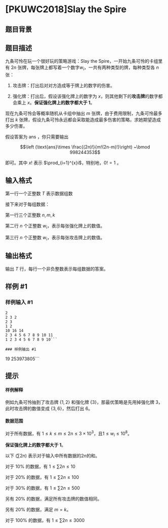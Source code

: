 # [PKUWC2018]Slay the Spire

## 题目背景



## 题目描述

九条可怜在玩一个很好玩的策略游戏：Slay the Spire，一开始九条可怜的卡组里有 $2n$ 张牌，每张牌上都写着一个数字$w_i$，一共有两种类型的牌，每种类型各 $n$ 张：

1. 攻击牌：打出后对对方造成等于牌上的数字的伤害。

2. 强化牌：打出后，假设该强化牌上的数字为 $x$，则其他剩下的**攻击牌**的数字都会乘上 $x$。**保证强化牌上的数字都大于 1**。

现在九条可怜会等概率随机从卡组中抽出 $m$ 张牌，由于费用限制，九条可怜最多打出 $k$ 张牌，假设九条可怜永远都会采取能造成最多伤害的策略，求她期望造成多少伤害。

假设答案为 $\text{ans}$ ，你只需要输出

$$\left (\text{ans}\times \frac{(2n)!}{m!(2n-m)!}\right) ~\bmod 998244353$$

即可。其中 $x!$ 表示 $\prod_{i=1}^{x}i$，特别地，$0!=1$ 。


## 输入格式

第一行一个正整数 $T$ 表示数据组数

接下来对于每组数据：

第一行三个正整数 $n,m,k$

第二行 $n$ 个正整数 $w_i$，表示每张强化牌上的数值。

第三行 $n$ 个正整数 $w_i$，表示每张攻击牌上的数值。


## 输出格式

输出 $T$ 行，每行一个非负整数表示每组数据的答案。


## 样例 #1

### 样例输入 #1
```
2
2 3 2
2 3
1 2
10 16 14
2 3 4 5 6 7 8 9 10 11
1 2 3 4 5 6 7 8 9 10```

### 样例输出 #1

```
19
253973805```

## 提示

#### 样例解释
例如九条可怜抽到了攻击牌 $\{1,2\}$ 和强化牌 $\{3\}$，那最优策略是先用掉强化牌 $3$，此时攻击牌的数值变成 $\{3,6\}$，然后打出 $6$。


#### 数据范围

对于所有数据，有 $1\leq k\leq m\leq 2n\leq 3\times 10^3$，且$1\leq w_i\leq 10^8$。

**保证强化牌上的数字都大于 1**。

以下 $(\sum 2n)$ 表示对于输入中所有数据的$2n$的和。

对于 $10\%$ 的数据，有 $1\leq \sum 2n\leq 10$

对于 $20\%$ 的数据，有 $1\leq \sum 2n\leq 100$

对于 $30\%$ 的数据，有 $1\leq \sum 2n\leq 500$

另有 $20\%$ 的数据，满足所有攻击牌的数值相同。

另有 $20\%$ 的数据，满足 $m=k$。

对于 $100\%$ 的数据，有 $1\leq \sum 2n\leq 3000$

